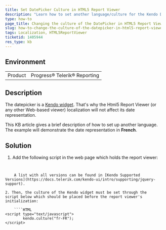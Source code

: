 ```yaml
---
title: Set DatePicker Culture in HTML5 Report Viewer
description: "Learn how to set another language/culture for the Kendo DatePicker widget in HTML5 Report Viewer."
type: how-to
page_title: Changing the culture of the DatePicker in HTML5 Report Viewer
slug: how-to-change-the-culture-of-the-datepicker-in-html5-report-viewer
tags: Localization, HTML5ReportViewer
ticketid: 1405944
res_type: kb
---
```


## Environment
<table>
	<tbody>
		<tr>
			<td>Product</td>
			<td>Progress® Telerik® Reporting</td>
		</tr>
	</tbody>
</table>


## Description
The datepicker is a [Kendo widget](https://docs.telerik.com/kendo-ui/controls/editors/datepicker/overview). That's why the Html5 Report Viewer (or any other Web-based viewer) localization will not affect its date representation. 

This KB article gives a brief description of how to set up another language. The example will demonstrate the date representation in **French**.

## Solution
1. Add the following script in the web page which holds the report viewer:

	````HTML
<script src="http://kendo.cdn.telerik.com/{{kendosubsetversion}}/js/cultures/kendo.culture.fr-FR.min.js"></script>
````

	A list with all versions can be found in [Kendo Supported Versions](https://docs.telerik.com/kendo-ui/intro/supporting/jquery-support).

2. Then, the culture of the Kendo widget must be set through the script below which should be placed before the report viewer's initialization:

	````HTML
<script type="text/javascript">
		kendo.culture("fr-FR");
</script>
````

